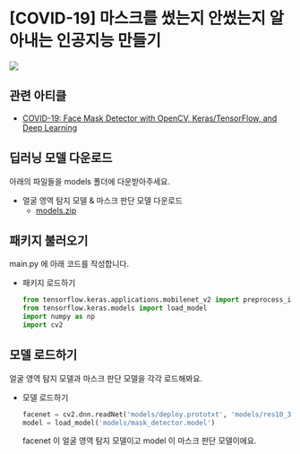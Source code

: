 # [COVID-19] 마스크를 썼는지 안썼는지 알아내는 인공지능 만들기

![](https://www.notion.so/image/https%3A%2F%2Fs3-us-west-2.amazonaws.com%2Fsecure.notion-static.com%2Fb7d5a589-739f-4d2f-88ab-95513067d3a0%2FUntitled.png?table=block&id=41a53e02-12e3-424e-bbd5-2be34facd3f0&spaceId=83c75a39-3aba-4ba4-a792-7aefe4b07895&width=2120&userId=&cache=v2)

## 관련 아티클

- [COVID-19: Face Mask Detector with OpenCV, Keras/TensorFlow, and Deep Learning](https://www.pyimagesearch.com/2020/05/04/covid-19-face-mask-detector-with-opencv-keras-tensorflow-and-deep-learning/)

## 딥러닝 모델 다운로드

아래의 파일들을 models 폴더에 다운받아주세요.

- 얼굴 영역 탐지 모델 & 마스크 판단 모델 다운로드
  - [models.zip](https://s3-us-west-2.amazonaws.com/secure.notion-static.com/03cac2ba-9c9d-4ce7-b77f-4c2ffb79fdea/models.zip)

## 패키지 불러오기

main.py 에 아래 코드를 작성합니다.

- 패키지 로드하기

  ```python
  from tensorflow.keras.applications.mobilenet_v2 import preprocess_input
  from tensorflow.keras.models import load_model
  import numpy as np
  import cv2
  ```
## 모델 로드하기

얼굴 영역 탐지 모델과 마스크 판단 모델을 각각 로드해봐요.

- 모델 로드하기

  ```python
  facenet = cv2.dnn.readNet('models/deploy.prototxt', 'models/res10_300x300_ssd_iter_140000.caffemodel')
  model = load_model('models/mask_detector.model')
  ```

  facenet 이 얼굴 영역 탐지 모델이고 model 이 마스크 판단 모델이에요.
